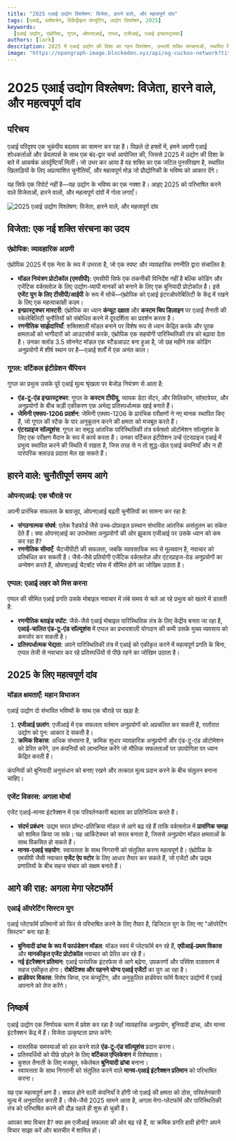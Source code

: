 ```yaml
---
title: "2025 एआई उद्योग विश्लेषण: विजेता, हारने वाले, और महत्वपूर्ण दांव"
tags: [एआई, ब्लॉकचेन, विकेंद्रीकृत कंप्यूटिंग, उद्योग विश्लेषण, 2025]
keywords:
  [एआई उद्योग, एंथ्रोपिक, गूगल, ओपनएआई, एप्पल, एजीआई, एआई इन्फ्रास्ट्रक्चर]
authors: [lark]
description: 2025 में एआई उद्योग की दिशा का गहन विश्लेषण, उभरती शक्ति संरचनाओं, स्थापित खिलाड़ियों के लिए चुनौतियों, और प्रौद्योगिकी के भविष्य को आकार देने वाले महत्वपूर्ण दांवों को उजागर करता है।
image: "https://opengraph-image.blockeden.xyz/api/og-cuckoo-network?title=2025%20एआई%20उद्योग%20विश्लेषण:%20विजेता,%20हारने%20वाले,%20और%20महत्वपूर्ण%20दांव"
---
```


# 2025 एआई उद्योग विश्लेषण: विजेता, हारने वाले, और महत्वपूर्ण दांव

## परिचय

एआई परिदृश्य एक भूकंपीय बदलाव का सामना कर रहा है। पिछले दो हफ्तों में, हमने अग्रणी एआई शोधकर्ताओं और डेवलपर्स के साथ एक बंद-द्वार चर्चा आयोजित की, जिससे 2025 में उद्योग की दिशा के बारे में आकर्षक अंतर्दृष्टियाँ मिलीं। जो उभर कर आया है वह शक्ति का एक जटिल पुनर्संरेखण है, स्थापित खिलाड़ियों के लिए अप्रत्याशित चुनौतियाँ, और महत्वपूर्ण मोड़ जो प्रौद्योगिकी के भविष्य को आकार देंगे।

यह सिर्फ एक रिपोर्ट नहीं है—यह उद्योग के भविष्य का एक नक्शा है। आइए 2025 को परिभाषित करने वाले विजेताओं, हारने वालों, और महत्वपूर्ण दांवों में गोता लगाएँ।

![2025 एआई उद्योग विश्लेषण: विजेता, हारने वाले, और महत्वपूर्ण दांव](https://opengraph-image.blockeden.xyz/api/og-cuckoo-network?title=2025%20एआई%20उद्योग%20विश्लेषण:%20विजेता,%20हारने%20वाले,%20और%20महत्वपूर्ण%20दांव)

## विजेता: एक नई शक्ति संरचना का उदय

### **एंथ्रोपिक: व्यावहारिक अग्रणी**

एंथ्रोपिक 2025 में एक नेता के रूप में उभरता है, जो एक स्पष्ट और व्यावहारिक रणनीति द्वारा संचालित है:

- **मॉडल नियंत्रण प्रोटोकॉल (एमसीपी)**: एमसीपी सिर्फ एक तकनीकी विनिर्देश नहीं है बल्कि कोडिंग और एजेंटिक वर्कफ़्लोज़ के लिए उद्योग-व्यापी मानकों को बनाने के लिए एक बुनियादी प्रोटोकॉल है। इसे **एजेंट युग के लिए टीसीपी/आईपी** के रूप में सोचें—एंथ्रोपिक को एआई इंटरऑपरेबिलिटी के केंद्र में रखने के लिए एक महत्वाकांक्षी कदम।
- **इन्फ्रास्ट्रक्चर मास्टरी**: एंथ्रोपिक का ध्यान **कंप्यूट दक्षता** और **कस्टम चिप डिज़ाइन** पर एआई तैनाती की स्केलेबिलिटी चुनौतियों को संबोधित करने में दूरदर्शिता का प्रदर्शन करता है।
- **रणनीतिक साझेदारियाँ**: शक्तिशाली मॉडल बनाने पर विशेष रूप से ध्यान केंद्रित करके और पूरक क्षमताओं को भागीदारों को आउटसोर्स करके, एंथ्रोपिक एक सहयोगी पारिस्थितिकी तंत्र को बढ़ावा देता है। उनका क्लॉड 3.5 सोननेट मॉडल एक स्टैंडआउट बना हुआ है, जो छह महीने तक कोडिंग अनुप्रयोगों में शीर्ष स्थान पर है—एआई शर्तों में एक अनंत काल।

### **गूगल: वर्टिकल इंटीग्रेशन चैंपियन**

गूगल का प्रभुत्व उसके पूरे एआई मूल्य श्रृंखला पर बेजोड़ नियंत्रण से आता है:

- **एंड-टू-एंड इन्फ्रास्ट्रक्चर**: गूगल के **कस्टम टीपीयू**, व्यापक डेटा सेंटर, और सिलिकॉन, सॉफ़्टवेयर, और अनुप्रयोगों के बीच कड़ी एकीकरण एक अभेद्य प्रतिस्पर्धात्मक खाई बनाते हैं।
- **जेमिनी एक्सप-1206 प्रदर्शन**: जेमिनी एक्सप-1206 के प्रारंभिक परीक्षणों ने नए मानक स्थापित किए हैं, जो गूगल की स्टैक के पार अनुकूलन करने की क्षमता को मजबूत करते हैं।
- **एंटरप्राइज सॉल्यूशंस**: गूगल का समृद्ध आंतरिक पारिस्थितिकी तंत्र वर्कफ़्लो ऑटोमेशन सॉल्यूशंस के लिए एक परीक्षण मैदान के रूप में कार्य करता है। उनका वर्टिकल इंटीग्रेशन उन्हें एंटरप्राइज एआई में प्रभुत्व स्थापित करने की स्थिति में रखता है, जिस तरह से न तो शुद्ध-खेल एआई कंपनियाँ और न ही पारंपरिक क्लाउड प्रदाता मेल खा सकते हैं।

## हारने वाले: चुनौतीपूर्ण समय आगे

### **ओपनएआई: एक चौराहे पर**

अपनी प्रारंभिक सफलता के बावजूद, ओपनएआई बढ़ती चुनौतियों का सामना कर रहा है:

- **संगठनात्मक संघर्ष**: एलेक रैडफोर्ड जैसे उच्च-प्रोफ़ाइल प्रस्थान संभावित आंतरिक असंतुलन का संकेत देते हैं। क्या ओपनएआई का उपभोक्ता अनुप्रयोगों की ओर झुकाव एजीआई पर उसके ध्यान को कम कर रहा है?
- **रणनीतिक सीमाएँ**: चैटजीपीटी की सफलता, जबकि व्यावसायिक रूप से मूल्यवान है, नवाचार को प्रतिबंधित कर सकती है। जैसे-जैसे प्रतियोगी एजेंटिक वर्कफ़्लोज़ और एंटरप्राइज-ग्रेड अनुप्रयोगों का अन्वेषण करते हैं, ओपनएआई चैटबॉट स्पेस में सीमित होने का जोखिम उठाता है।

### **एप्पल: एआई लहर को मिस करना**

एप्पल की सीमित एआई प्रगति उसके मोबाइल नवाचार में लंबे समय से चले आ रहे प्रभुत्व को खतरे में डालती है:

- **रणनीतिक ब्लाइंड स्पॉट**: जैसे-जैसे एआई मोबाइल पारिस्थितिक तंत्र के लिए केंद्रीय बनता जा रहा है, **एआई-चालित एंड-टू-एंड सॉल्यूशंस** में एप्पल का प्रभावशाली योगदान की कमी उसके मुख्य व्यवसाय को कमजोर कर सकती है।
- **प्रतिस्पर्धात्मक भेद्यता**: अपने पारिस्थितिकी तंत्र में एआई को एकीकृत करने में महत्वपूर्ण प्रगति के बिना, एप्पल तेजी से नवाचार कर रहे प्रतिस्पर्धियों से पीछे रहने का जोखिम उठाता है।

## 2025 के लिए महत्वपूर्ण दांव

### **मॉडल क्षमताएँ: महान विभाजन**

एआई उद्योग दो संभावित भविष्यों के साथ एक चौराहे पर खड़ा है:

1. **एजीआई छलांग**: एजीआई में एक सफलता वर्तमान अनुप्रयोगों को अप्रचलित कर सकती है, रातोंरात उद्योग को पुन: आकार दे सकती है।
2. **क्रमिक विकास**: अधिक संभावना है, क्रमिक सुधार व्यावहारिक अनुप्रयोगों और एंड-टू-एंड ऑटोमेशन को प्रेरित करेंगे, उन कंपनियों को लाभान्वित करेंगे जो मौलिक सफलताओं पर उपयोगिता पर ध्यान केंद्रित करती हैं।

कंपनियों को बुनियादी अनुसंधान को बनाए रखने और तत्काल मूल्य प्रदान करने के बीच संतुलन बनाना चाहिए।

### **एजेंट विकास: अगला मोर्चा**

एजेंट एआई-मानव इंटरैक्शन में एक परिवर्तनकारी बदलाव का प्रतिनिधित्व करते हैं।

- **संदर्भ प्रबंधन**: उद्यम सरल प्रॉम्प्ट-प्रतिक्रिया मॉडल से आगे बढ़ रहे हैं ताकि वर्कफ़्लोज़ में **प्रासंगिक समझ** को शामिल किया जा सके। यह आर्किटेक्चर को सरल बनाता है, जिससे अनुप्रयोग मॉडल क्षमताओं के साथ विकसित हो सकते हैं।
- **मानव-एआई सहयोग**: स्वायत्तता के साथ निगरानी को संतुलित करना महत्वपूर्ण है। एंथ्रोपिक के एमसीपी जैसी नवाचार **एजेंट ऐप स्टोर** के लिए आधार तैयार कर सकते हैं, जो एजेंटों और उद्यम प्रणालियों के बीच सहज संचार को सक्षम बनाते हैं।

## आगे की राह: अगला मेगा प्लेटफॉर्म

### **एआई ऑपरेटिंग सिस्टम युग**

एआई प्लेटफॉर्म प्रतिमानों को फिर से परिभाषित करने के लिए तैयार है, डिजिटल युग के लिए नए "ऑपरेटिंग सिस्टम" बना रहा है:

- **बुनियादी ढांचा के रूप में फाउंडेशन मॉडल**: मॉडल स्वयं में प्लेटफॉर्म बन रहे हैं, **एपीआई-प्रथम विकास** और **मानकीकृत एजेंट प्रोटोकॉल** नवाचार को प्रेरित कर रहे हैं।
- **नई इंटरैक्शन प्रतिमान**: एआई पारंपरिक इंटरफेस से आगे बढ़ेगा, उपकरणों और परिवेश वातावरण में सहज एकीकृत होगा। **रोबोटिक्स और पहनने योग्य एआई एजेंटों** का युग आ रहा है।
- **हार्डवेयर विकास**: विशेष चिप्स, एज कंप्यूटिंग, और अनुकूलित हार्डवेयर फॉर्म फैक्टर उद्योगों में एआई अपनाने को तेज करेंगे।

## निष्कर्ष

एआई उद्योग एक निर्णायक चरण में प्रवेश कर रहा है जहाँ व्यावहारिक अनुप्रयोग, बुनियादी ढांचा, और मानव इंटरैक्शन केंद्र में हैं। विजेता उत्कृष्टता प्राप्त करेंगे:

- वास्तविक समस्याओं को हल करने वाले **एंड-टू-एंड सॉल्यूशंस** प्रदान करना।
- प्रतिस्पर्धियों को पीछे छोड़ने के लिए **वर्टिकल एप्लिकेशन** में विशेषज्ञता।
- कुशल तैनाती के लिए मजबूत, स्केलेबल **बुनियादी ढांचा** बनाना।
- स्वायत्तता के साथ निगरानी को संतुलित करने वाले **मानव-एआई इंटरैक्शन प्रतिमान** को परिभाषित करना।

यह एक महत्वपूर्ण क्षण है। सफल होने वाली कंपनियाँ वे होंगी जो एआई की क्षमता को ठोस, परिवर्तनकारी मूल्य में अनुवादित करती हैं। जैसे-जैसे 2025 सामने आता है, अगला मेगा-प्लेटफॉर्म और पारिस्थितिकी तंत्र को परिभाषित करने की दौड़ पहले ही शुरू हो चुकी है।

आपका क्या विचार है? क्या हम एजीआई सफलता की ओर बढ़ रहे हैं, या क्रमिक प्रगति हावी होगी? अपने विचार साझा करें और बातचीत में शामिल हों।
